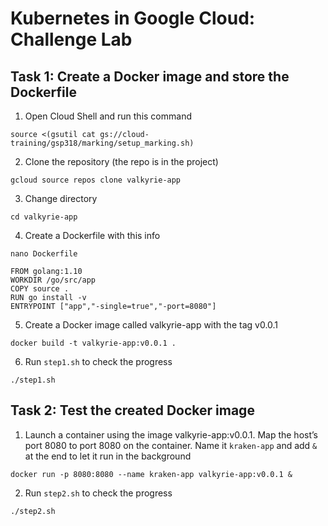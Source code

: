# Kubernetes in Google Cloud: Challenge Lab
## Task 1: Create a Docker image and store the Dockerfile
1. Open Cloud Shell and run this command
```
source <(gsutil cat gs://cloud-training/gsp318/marking/setup_marking.sh)
```
2. Clone the repository (the repo is in the project)
```
gcloud source repos clone valkyrie-app
```
3. Change directory
```
cd valkyrie-app
```
4. Create a Dockerfile with this info
```
nano Dockerfile
```
```
FROM golang:1.10
WORKDIR /go/src/app
COPY source .
RUN go install -v
ENTRYPOINT ["app","-single=true","-port=8080"]
```
5. Create a Docker image called valkyrie-app with the tag v0.0.1
```
docker build -t valkyrie-app:v0.0.1 .
```
6. Run `step1.sh` to check the progress
```
./step1.sh
```
## Task 2: Test the created Docker image
1. Launch a container using the image valkyrie-app:v0.0.1. Map the host’s port 8080 to port 8080 on the container. Name it `kraken-app` and add `&` at the end to let it run in the background 
```
docker run -p 8080:8080 --name kraken-app valkyrie-app:v0.0.1 &
```
2. Run `step2.sh` to check the progress
```
./step2.sh
```

